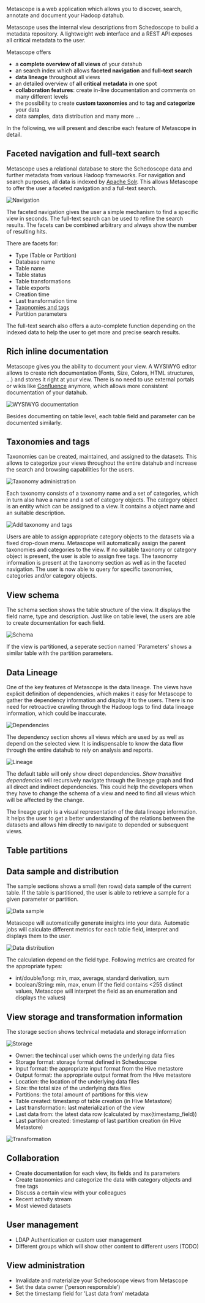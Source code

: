 Metascope is a web application which allows you to discover, search, annotate and document your Hadoop datahub.

Metascope uses the internal view descriptions from Schedoscope to build a metadata repository. A lightweight web interface and a REST API exposes all critical metadata to the user.

Metascope offers
* a **complete overview of all views** of your datahub
* an search index which allows **faceted navigation** and **full-text search**
* **data lineage** throughout all views
* an detailed overview of **all critical metadata** in one spot
* **collaboration features**: create in-line documentation and comments on many different levels
* the possibility to create **custom taxonomies** and to **tag and categorize** your data
* data samples, data distribution and many more ...

In the following, we will present and describe each feature of Metascope in detail. 

## Faceted navigation and full-text search
Metascope uses a relational database to store the Schedoscope data and further metadata from various Hadoop frameworks. For navigation and search purposes, all data is indexed by [Apache Solr](http://lucene.apache.org/solr/). This allows Metascope to offer the user a faceted navigation and a full-text search.

![Navigation](images/filtersearch.png)

The faceted navigation gives the user a simple mechanism to find a specific view in seconds. The full-text search can be used to refine the search results. The facets can be combined arbitrary and always show the number of resulting hits.

There are facets for:
* Type (Table or Partition)
* Database name
* Table name
* Table status
* Table transformations
* Table exports
* Creation time
* Last transformation time
* [Taxonomies and tags](#taxonomies-and-tags)
* Partition parameters

The full-text search also offers a auto-complete function depending on the indexed data to help the user to get more and precise search results.

## Rich inline documentation
Metascope gives you the ability to document your view. A WYSIWYG editor allows to create rich documentation (Fonts, Size, Colors, HTML structures, ...) and stores it right at your view. There is no need to use external portals or wikis like [Confluence](https://www.atlassian.com/software/confluence) anymore, which allows more consistent documentation of your datahub.

![WYSIWYG documentation](images/docu.png)

Besides documenting on table level, each table field and parameter can be documented similarly.

## Taxonomies and tags
Taxonomies can be created, maintained, and assigned to the datasets. This allows to categorize your views throughout the entire datahub and increase the search and browsing capabilities for the users.

![Taxonomy administration](images/ctaxonomy.png)

Each taxonomy consists of a taxonomy name and a set of categories, which in turn also have a name and a set of category objects. The category object is an entity which can be assigned to a view. It contains a object name and an suitable description.

![Add taxonomy and tags](images/taxonomy.png)

Users are able to assign appropriate category objects to the datasets via a fixed drop-down menu. Metascope will automatically assign the parent taxonomies and categories to the view. If no suitable taxonomy or category object is present, the user is able to assign free tags. The taxonomy information is present at the taxonomy section as well as in the faceted navigation. The user is now able to query for specific taxonomies, categories and/or category objects. 

## View schema
The schema section shows the table structure of the view. It displays the field name, type and description. Just like on table level, the users are able to create documentation for each field.

![Schema](images/schema.png)

If the view is partitioned, a seperate section named 'Parameters' shows a similar table with the partition parameters.

## Data Lineage
One of the key features of Metascope is the data lineage. The views have explicit definition of dependencies, which makes it easy for Metascope to gather the dependency information and display it to the users. There is no need for retroactive crawling through the Hadoop logs to find data lineage information, which could be inaccurate.

![Dependencies](images/dependency.png)

The dependency section shows all views which are used by as well as depend on the selected view. It is indispensable to know the data flow through the entire datahub to rely on analysis and reports. 

![Lineage](images/lineage.png)

The default table will only show direct dependencies. *Show transitive dependencies* will recursively navigate through the lineage graph and find all direct and indirect dependencies. This could help the developers when they have to change the schema of a view and need to find all views which will be affected by the change.

The lineage graph is a visual representation of the data lineage information. It helps the user to get a better understanding of the relations between the datasets and allows him directly to navigate to depended or subsequent views. 

## Table partitions

## Data sample and distribution
The sample sections shows a small (ten rows) data sample of the current table. If the table is partitioned, the user is able to retrieve a sample for a given parameter or partition.

![Data sample](images/sample.png)

Metascope will automatically generate insights into your data. Automatic jobs will calculate different metrics for each table field, interpret and displays them to the user.

![Data distribution](images/data.png)

The calculation depend on the field type. Following metrics are created for the appropriate types:
* int/double/long: min, max, average, standard derivation, sum
* boolean/String: min, max, enum (If the field contains <255 distinct values, Metascope will interpret the field as an enumeration and displays the values)

## View storage and transformation information
The storage section shows technical metadata and storage information

![Storage](images/estorage.png)

* Owner: the techincal user which owns the underlying data files
* Storage format: storage format defined in Schedoscope
* Input format: the appropriate input format from the Hive metastore
* Output format: the appropriate output format from the Hive metastore
* Location: the location of the underlying data files
* Size: the total size of the underlying data files
* Partitions: the total amount of partitions for this view
* Table created: timestamp of table creation (in Hive Metastore)
* Last transformation: last materialization of the view
* Last data from: the latest data row (calculated by max(timestamp_field))
* Last partition created: timestamp of last partition creation (in Hive Metastore)

![Transformation](images/transformation.png)

## Collaboration
* Create documentation for each view, its fields and its parameters
* Create taxonomies and categorize the data with category objects and free tags
* Discuss a certain view with your colleagues
* Recent activity stream
* Most viewed datasets

## User management
* LDAP Authentication or custom user management
* Different groups which will show other content to different users (TODO)

## View administration
* Invalidate and materialize your Schedoscope views from Metascope
* Set the data owner ('person responsible')
* Set the timestamp field for 'Last data from' metadata